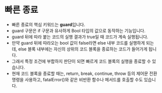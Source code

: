 # 빠른 종료

- 빠른 종료의 핵심 키워드는 **guard**입니다.
- guard 구문은 if 구문과 유사하게 Bool 타입의 값으로 동작하는 기능입니다.
- guard 뒤에 따라 붙는 코드의 실행 결과가 true일 때 코드가 계속 실행됩니다.
- 만약 guard 뒤에 따라오는 bool 값이 false라면 else 내부 코드를 실행하게 되는데, else 블록 내부에는 자신의 상위의 코드 블록을 종료하는 코드가 들어가게 됩니다.
- 그래서 특정 조건에 부합하지 판단이 되면 빠르게 코드 블록의 실행을 종료할 수 있습니다.
- 현재 코드 블록을 종료할 때는, return, break, continue, throw 등의 제어문 전환 명령을 사용하고, fatalError()와 같은 비반환 함수나 메서드를 호출할 수도 있습니다.